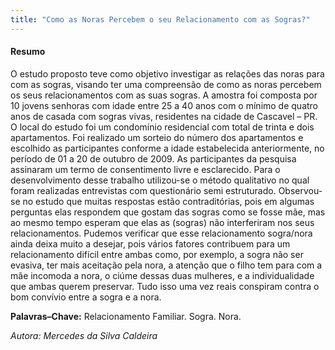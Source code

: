 ```yaml
--- 
title: "Como as Noras Percebem o seu Relacionamento com as Sogras?"
---
```



#### Resumo

O estudo proposto teve como objetivo investigar as relações das noras para com as sogras, visando ter uma compreensão de como as noras percebem os seus relacionamentos com as suas sogras. A amostra foi composta por 10 jovens senhoras com idade entre 25 a 40 anos com o mínimo de quatro anos de casada com sogras vivas, residentes na cidade de Cascavel – PR. O local do estudo foi um condomínio residencial com total de trinta e dois apartamentos. Foi realizado um sorteio do número dos apartamentos e escolhido as participantes conforme a idade estabelecida anteriormente, no período de 01 a 20 de outubro de 2009. As participantes da pesquisa assinaram um termo de consentimento livre e esclarecido. Para o desenvolvimento desse trabalho utilizou-se o método qualitativo no qual foram realizadas entrevistas com questionário semi estruturado. Observou-se no estudo que muitas respostas estão contraditórias, pois em algumas perguntas elas respondem que gostam das sogras como se fosse mãe, mas ao mesmo tempo esperam que elas as (sogras) não interferiram nos seus relacionamentos. Pudemos verificar que esse relacionamento sogra/nora ainda deixa muito a desejar, pois vários fatores contribuem para um relacionamento difícil entre ambas como, por exemplo, a sogra não ser evasiva, ter mais aceitação pela nora, a atenção que o filho tem para com a mãe incomoda a nora, o ciúme dessas duas mulheres, e a individualidade que ambas querem preservar. Tudo isso uma vez reais conspiram contra o bom convívio entre a sogra e a nora.

**Palavras–Chave:** Relacionamento Familiar. Sogra. Nora.

*Autora: Mercedes da Silva Caldeira*